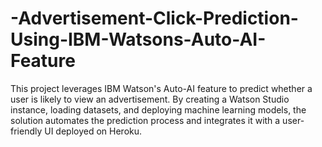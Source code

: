 # -Advertisement-Click-Prediction-Using-IBM-Watsons-Auto-AI-Feature
This project leverages IBM Watson's Auto-AI feature to predict whether a user is likely to view an advertisement. By creating a Watson Studio instance, loading datasets, and deploying machine learning models, the solution automates the prediction process and integrates it with a user-friendly UI deployed on Heroku.
